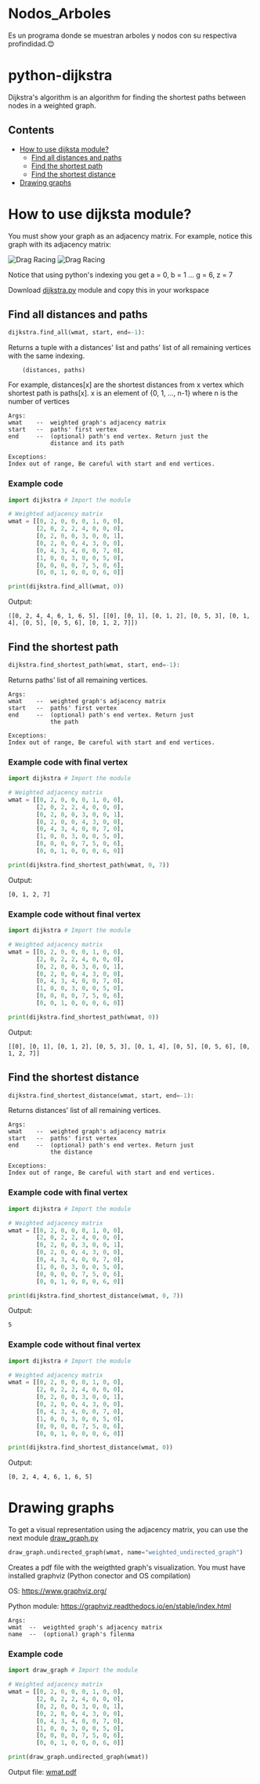# Nodos_Arboles
Es un programa donde se muestran arboles y nodos con su respectiva profindidad.😊
# python-dijkstra
Dijkstra's algorithm is an algorithm for finding the shortest paths between nodes in a weighted graph.

## Contents

* [How to use dijksta module?](#How-to-use-dijksta-module?)
  * [Find all distances and paths](#Find-all-distances-and-paths)
  * [Find the shortest path](#Find-the-shortest-path)
  * [Find the shortest distance](#Find-the-shortest-distance)
* [Drawing graphs](#Drawing-graphs)


# How to use dijksta module?
You must show your graph as an adjacency matrix. For example, notice this graph with its adjacency matrix:

![Drag Racing](assets/wgraph.png)
![Drag Racing](assets/wmat.png)

Notice that using python's indexing you get a = 0, b = 1 ... g = 6, z = 7

Download [dijkstra.py](https://github.com/crixodia/python-dijkstra/blob/master/dijkstra.py) module and copy this in your workspace

## Find all distances and paths
```python
dijkstra.find_all(wmat, start, end=-1):
```

Returns a tuple with a distances' list and paths' list of all remaining vertices with the same indexing.

        (distances, paths)

For example, distances[x] are the shortest distances from x vertex which shortest path is paths[x]. x is an element of {0, 1, ..., n-1} where n is the number of vertices

    Args:
    wmat    --  weighted graph's adjacency matrix
    start   --  paths' first vertex
    end     --  (optional) path's end vertex. Return just the 
                distance and its path

    Exceptions:
    Index out of range, Be careful with start and end vertices.

### Example code
```python
import dijkstra # Import the module

# Weighted adjacency matrix
wmat = [[0, 2, 0, 0, 0, 1, 0, 0],
        [2, 0, 2, 2, 4, 0, 0, 0],
        [0, 2, 0, 0, 3, 0, 0, 1],
        [0, 2, 0, 0, 4, 3, 0, 0],
        [0, 4, 3, 4, 0, 0, 7, 0],
        [1, 0, 0, 3, 0, 0, 5, 0],
        [0, 0, 0, 0, 7, 5, 0, 6],
        [0, 0, 1, 0, 0, 0, 6, 0]]

print(dijkstra.find_all(wmat, 0))
```
Output:
```
([0, 2, 4, 4, 6, 1, 6, 5], [[0], [0, 1], [0, 1, 2], [0, 5, 3], [0, 1, 4], [0, 5], [0, 5, 6], [0, 1, 2, 7]])
```

## Find the shortest path
```python
dijkstra.find_shortest_path(wmat, start, end=-1):
```
Returns paths' list of all remaining vertices.

    Args:
    wmat    --  weighted graph's adjacency matrix
    start   --  paths' first vertex
    end     --  (optional) path's end vertex. Return just
                the path

    Exceptions:
    Index out of range, Be careful with start and end vertices.

### Example code with final vertex
```python
import dijkstra # Import the module

# Weighted adjacency matrix
wmat = [[0, 2, 0, 0, 0, 1, 0, 0],
        [2, 0, 2, 2, 4, 0, 0, 0],
        [0, 2, 0, 0, 3, 0, 0, 1],
        [0, 2, 0, 0, 4, 3, 0, 0],
        [0, 4, 3, 4, 0, 0, 7, 0],
        [1, 0, 0, 3, 0, 0, 5, 0],
        [0, 0, 0, 0, 7, 5, 0, 6],
        [0, 0, 1, 0, 0, 0, 6, 0]]

print(dijkstra.find_shortest_path(wmat, 0, 7))
```
Output:
```
[0, 1, 2, 7]
```
### Example code without final vertex
```python
import dijkstra # Import the module

# Weighted adjacency matrix
wmat = [[0, 2, 0, 0, 0, 1, 0, 0],
        [2, 0, 2, 2, 4, 0, 0, 0],
        [0, 2, 0, 0, 3, 0, 0, 1],
        [0, 2, 0, 0, 4, 3, 0, 0],
        [0, 4, 3, 4, 0, 0, 7, 0],
        [1, 0, 0, 3, 0, 0, 5, 0],
        [0, 0, 0, 0, 7, 5, 0, 6],
        [0, 0, 1, 0, 0, 0, 6, 0]]

print(dijkstra.find_shortest_path(wmat, 0))
```
Output:
```
[[0], [0, 1], [0, 1, 2], [0, 5, 3], [0, 1, 4], [0, 5], [0, 5, 6], [0, 1, 2, 7]]
```

## Find the shortest distance
```python
dijkstra.find_shortest_distance(wmat, start, end=-1):
```
Returns distances' list of all remaining vertices.

    Args:
    wmat    --  weighted graph's adjacency matrix
    start   --  paths' first vertex
    end     --  (optional) path's end vertex. Return just
                the distance

    Exceptions:
    Index out of range, Be careful with start and end vertices.

### Example code with final vertex
```python
import dijkstra # Import the module

# Weighted adjacency matrix
wmat = [[0, 2, 0, 0, 0, 1, 0, 0],
        [2, 0, 2, 2, 4, 0, 0, 0],
        [0, 2, 0, 0, 3, 0, 0, 1],
        [0, 2, 0, 0, 4, 3, 0, 0],
        [0, 4, 3, 4, 0, 0, 7, 0],
        [1, 0, 0, 3, 0, 0, 5, 0],
        [0, 0, 0, 0, 7, 5, 0, 6],
        [0, 0, 1, 0, 0, 0, 6, 0]]

print(dijkstra.find_shortest_distance(wmat, 0, 7))

```
Output:
```
5
```

### Example code without final vertex
```python
import dijkstra # Import the module

# Weighted adjacency matrix
wmat = [[0, 2, 0, 0, 0, 1, 0, 0],
        [2, 0, 2, 2, 4, 0, 0, 0],
        [0, 2, 0, 0, 3, 0, 0, 1],
        [0, 2, 0, 0, 4, 3, 0, 0],
        [0, 4, 3, 4, 0, 0, 7, 0],
        [1, 0, 0, 3, 0, 0, 5, 0],
        [0, 0, 0, 0, 7, 5, 0, 6],
        [0, 0, 1, 0, 0, 0, 6, 0]]

print(dijkstra.find_shortest_distance(wmat, 0))
```

Output:
```
[0, 2, 4, 4, 6, 1, 6, 5]
```
# Drawing graphs

To get a visual representation using the adjacency matrix, you can use the next module [draw_graph.py](https://github.com/crixodia/python-dijkstra/blob/master/draw_graph.py)
```python
draw_graph.undirected_graph(wmat, name="weighted_undirected_graph")
```
Creates a pdf file with the weigthted graph's visualization. You must have installed graphviz (Python conector and OS compilation)

OS: https://www.graphviz.org/

Python module: https://graphviz.readthedocs.io/en/stable/index.html

    Args:
    wmat  --  weigthted graph's adjacency matrix
    name  --  (optional) graph's filenma

### Example code

```python
import draw_graph # Import the module

# Weighted adjacency matrix
wmat = [[0, 2, 0, 0, 0, 1, 0, 0],
        [2, 0, 2, 2, 4, 0, 0, 0],
        [0, 2, 0, 0, 3, 0, 0, 1],
        [0, 2, 0, 0, 4, 3, 0, 0],
        [0, 4, 3, 4, 0, 0, 7, 0],
        [1, 0, 0, 3, 0, 0, 5, 0],
        [0, 0, 0, 0, 7, 5, 0, 6],
        [0, 0, 1, 0, 0, 0, 6, 0]]

print(draw_graph.undirected_graph(wmat))
```

Output file: [wmat.pdf](https://github.com/crixodia/python-dijkstra/blob/master/wmat.pdf)
